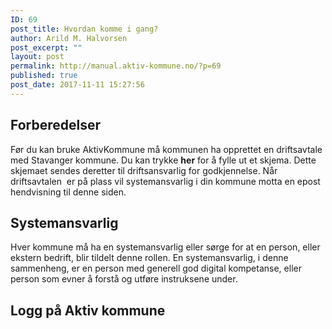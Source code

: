 ```yaml
---
ID: 69
post_title: Hvordan komme i gang?
author: Arild M. Halvorsen
post_excerpt: ""
layout: post
permalink: http://manual.aktiv-kommune.no/?p=69
published: true
post_date: 2017-11-11 15:27:56
---
```

## Forberedelser
Før du kan bruke AktivKommune må kommunen ha opprettet en driftsavtale med Stavanger kommune. Du kan trykke **her** for å fylle ut et skjema. Dette skjemaet sendes deretter til driftsansvarlig for godkjennelse. Når driftsavtalen  er på plass vil systemansvarlig i din kommune motta en epost hendvisning til denne siden.

## Systemansvarlig
Hver kommune må ha en systemansvarlig eller sørge for at en person, eller ekstern bedrift, blir tildelt denne rollen. En systemansvarlig, i denne sammenheng, er en person med generell god digital kompetanse, eller person som evner å forstå og utføre instruksene under.

## Logg på Aktiv kommune